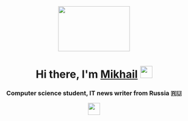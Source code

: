 <div id="header" align="center">
  <img src="https://media3.giphy.com/media/v1.Y2lkPTc5MGI3NjExMXplMDR5eG92eXBjcTluMW9ocjFsODZ2dnExOWt0cjR2M2l5dm9xcCZlcD12MV9pbnRlcm5hbF9naWZfYnlfaWQmY3Q9Zw/JqmupuTVZYaQX5s094/giphy.gif" width="190" height="120"/></h1>
</div>
<h1 align="center">Hi there, I'm <a href="https://github.com/Eletsor" target="_blank">Mikhail</a> 
<img src="https://github.com/blackcater/blackcater/raw/main/images/Hi.gif" height="32"/></h1>
<h3 align="center">Computer science student, IT news writer from Russia 🇷🇺</h3> 
<div id="badges" align="center">
  
  <a href="https://t.me/bratok004">
    <img src="https://okeygeek.ru/wp-content/uploads/2020/08/telegram-2048x2048.png" height="32 alt="TG Badge"/>
  </a>
  
</div>


<!--
**Eletsor/Eletsor** is a ✨ _special_ ✨ repository because its `README.md` (this file) appears on your GitHub profile.

Here are some ideas to get you started:

- 🔭 I’m currently working on ...
- 🌱 I’m currently learning ...
- 👯 I’m looking to collaborate on ...
- 🤔 I’m looking for help with ...
- 💬 Ask me about ...
- 📫 How to reach me: ...
- 😄 Pronouns: ...
- ⚡ Fun fact: ...
-->
